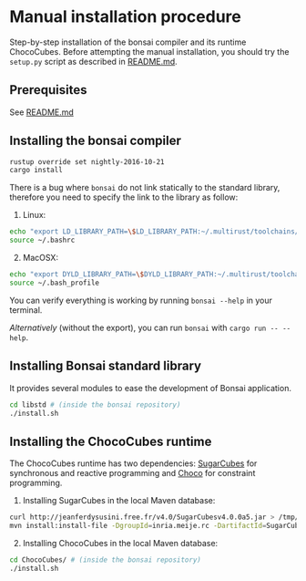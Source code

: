 # Manual installation procedure

Step-by-step installation of the bonsai compiler and its runtime ChocoCubes. Before attempting the manual installation, you should try the `setup.py` script as described in [README.md](README.md).

## Prerequisites

See [README.md](README.md)

## Installing the bonsai compiler

```sh
rustup override set nightly-2016-10-21
cargo install
```

There is a bug where `bonsai` do not link statically to the standard library, therefore you need to specify the link to the library as follow:

1. Linux:
  ```sh
  echo "export LD_LIBRARY_PATH=\$LD_LIBRARY_PATH:~/.multirust/toolchains/nightly-2016-10-21-x86_64-unknown-linux-gnu/lib" >> ~/.bashrc
  source ~/.bashrc
  ```
2. MacOSX:
  ```sh
  echo "export DYLD_LIBRARY_PATH=\$DYLD_LIBRARY_PATH:~/.multirust/toolchains/nightly-2016-10-21-x86_64-apple-darwin/lib" >> ~/.bash_profile
  source ~/.bash_profile
  ```

You can verify everything is working by running `bonsai --help` in your terminal.

*Alternatively* (without the export), you can run `bonsai` with `cargo run -- --help`.

## Installing Bonsai standard library

It provides several modules to ease the development of Bonsai application.

```sh
cd libstd # (inside the bonsai repository)
./install.sh
```

## Installing the ChocoCubes runtime

The ChocoCubes runtime has two dependencies: [SugarCubes](http://jeanferdysusini.free.fr/index.php?action=SC) for synchronous and reactive programming and [Choco](http://www.choco-solver.org) for constraint programming.

1. Installing SugarCubes in the local Maven database:
  ```sh
  curl http://jeanferdysusini.free.fr/v4.0/SugarCubesv4.0.0a5.jar > /tmp/SugarCubesv4.0.0a5.jar
  mvn install:install-file -DgroupId=inria.meije.rc -DartifactId=SugarCubes -Dversion=4.0.0a5 -Dpackaging=jar -Dfile=/tmp/SugarCubesv4.0.0a5.jar
  ```
2. Installing ChocoCubes in the local Maven database:
  ```sh
  cd ChocoCubes/ # (inside the bonsai repository)
  ./install.sh
  ```
